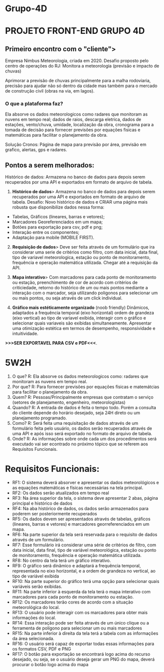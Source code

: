 # Grupo-4D

# PROJETO FRONT-END GRUPO 4D

## Primeiro encontro com o "cliente">

Empresa Nimbus Meteorologia, criada em 2020.
Desafio proposto pelo centro de operações do RJ: Monitora a meteorologia (previsão e impacto de chuvas)

Aprimorar a previsão de chuvas principalmente para a malha rodoviaria, precisão para ajudar não só dentro da cidade mas também para o mercado de construção civil (obras na via, em lagos).
### O que a plataforma faz?
Ela absorve os dados meteorologicos como radares que monitoram as nuvens em tempo real; dados de raios, descarga eletrica, dados de estações, vento/chuva, umidade, localização da obra, cronograma para a tomada de decisão para fornecer previsões por equações fisicas e matemáticas para facilitar o planejamento da obra.

Solução Cronos:
Página de mapa para previsão por área, previsão em grafico, alertas, gps e radares.

## Pontos a serem melhorados:
Histórico de dados:
Armazena no banco de dados para depois serem recuperados por uma API e exportados em formato de arquivo de tabela.

1. **Histórico de dados**>
Armazena no banco de dados para depois serem recuperados por uma API e exportados em formato de arquivo de tabela. Desafio: Novo histórico de dados e CRIAR uma página mais robusta que disponibilize dados nessa forma:

- Tabelas, Gráficos (lineares, barras e vetores);
- Marcadores Georeferenciados em um mapa;
- Botões para exportação para csv, pdf e png;
- Interação entre os componentes;
- Adaptação para mobile (MOBILE FIRST).

2. **Requisição de dados**>
Deve ser feita através de um formulário que ira considerar uma serie de critérios como filtro, com data inicial, data final, tipo de variavel meteorologica, estação ou ponto de monitoramento, frequência e operação matemática utilizada.
    Chegar até a requisição da API.

3. **Mapa interativo**>
Com marcadores para cada ponto de monitoramento ou estação, preenchimento de cor de acordo com critérios de criticiedade, retorno do histórico de um ou mais pontos mediante a interação com o marcador, seja utilizando poligonos para selecionar um ou mais pontos, ou seja através de um click individual.

4. **Gráfico mais estéticamente organizado** (noob friendly)
Dinâmicos, adaptados a frequência temporal (eixo horizontal) ordem de grandeza (eixo vertical) ao tipo de variavel exibida, interagir com o gráfico e selecionar quais variaveis são exibidas simultaneamente. Apresentar uma otimização estética em termos de desempenho, responsividade e intuitividade.

**>>>SER EXPORTAVEL PARA CSV e PDF<<<**.
# 5W2H
1. O que? R: Ela absorve os dados meteorologicos como: radares que monitoram as nuvens em tempo real.
2. Por que? R: Para fornecer previsões por equações físicas e matemátcias para facilitar o planejamento da obra.
3. Quem? R: Pessoas/Principalmente empresas que contratam o serviço (setores de planejamento, engenheiro, 
meteorologistas)
4. Quando? R: A entrada de dados é feita o tempo todo. Porém a consulta do cliente depende do horário desejado, seja 24H direto ou um planejamento programado.
6. Como? R: Será feita uma requisitação de dados através de um formulário feita pelo usuário, os dados serão recuperados através de uma API e após isso será exportado no formato de arquivo de tabela.
5. Onde? R: As informações sobre onde cada um dos procedimentos será executado vai ser econtrado no próximo tópico que se referem aos Requisitos Funcionais.

# Requisitos Funcionais:

- RF1: O sistema deverá absorver e apresentar os dados meteorológicos e as equações matemáticas e físicas necessárias na tela principal. 
- RF2: Os dados serão atualizados em tempo real 
- RF3: Na área superior da tela, o sistema deve apresentar 2 abas, página principal e histórico de dados
- RF4: Na aba histórico de dados, os dados serão armazenados para poderem ser posteriormente recuperados 
- RF5: Os dados devem ser apresentados através de tabelas, gráficos (lineares, barras e vetores) e marcadores georreferenciados em um mapa. 
- RF6: Na parte superior da tela será reservada para o requisito de dados através de um formulário. 
- RF7: Esse formulário irá considerar uma série de critérios de filtro, com data inicial, data final, tipo de variável meteorológica, estação ou ponto de monitoramento, frequência e operação matemática utilizada. 
- RF8: No centro da tela terá um gráfico interativo. 
- RF9: O gráfico será dinâmico e adaptará a frequência temporal, representada no eixo horizontal, e a ordem de grandeza no vertical, ao tipo de variável exibida 
- RF10: Na parte superior do gráfico terá uma opção para selecionar quais variáveis serão exibidas. 
- RF11: Na parte inferior à esquerda da tela terá o mapa interativo com marcadores para cada ponto de monitoramento ou estação. 
- RF12: Os marcadores terão cores de acordo com a situação meteorológica do local.
- RF13: O usuário pode interagir com os marcadores para obter mais informações do local.
- RF14: Essa interação pode ser feita através de um único clique ou a ferramenta de polígono para selecionar um ou mais marcadores
- RF15: Na parte inferior à direita da tela terá a tabela com as informações da área selecionada.
- RF16: O usuário será capaz de exportar todas essas informações para os formatos CSV, PDF e PNG
- RF17: O botão para exportação se encontrará logo acima do recurso desejado, ou seja, se o usuário deseja gerar um PNG do mapa, deverá procurar o botão logo acima do mapa


